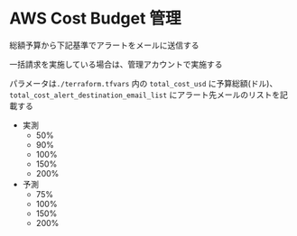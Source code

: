 AWS Cost Budget 管理
====
総額予算から下記基準でアラートをメールに送信する

一括請求を実施している場合は、管理アカウントで実施する

パラメータは`./terraform.tfvars` 内の `total_cost_usd` に予算総額(ドル)、
`total_cost_alert_destination_email_list` にアラート先メールのリストを記載する

- 実測
  - 50%
  - 90%
  - 100%
  - 150%
  - 200%
- 予測
  - 75%
  - 100%
  - 150%
  - 200%
